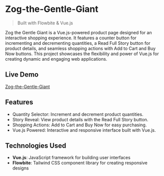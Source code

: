 # Zog-the-Gentle-Giant
> Built with Flowbite & Vue.js  

Zog the Gentle Giant is a Vue.js-powered product page designed for an interactive shopping experience. It features a counter button for incrementing and decrementing quantities, a Read Full Story button for product details, and seamless shopping actions with Add to Cart and Buy Now buttons. This project showcases the flexibility and power of Vue.js for creating dynamic and engaging web applications.  

## Live Demo  
[Zog-the-Gentle-Giant](https://starkverma111.github.io/Zog-the-Gentle-Giant/)  

## Features  
- Quantity Selector: Increment and decrement product quantities.
- Story Reveal: View product details with the Read Full Story button.
- Shopping Actions: Add to Cart and Buy Now for easy purchasing.
- Vue.js Powered: Interactive and responsive interface built with Vue.js.

## Technologies Used  
- **Vue.js**: JavaScript framework for building user interfaces  
- **Flowbite**: Tailwind CSS component library for creating responsive designs  
